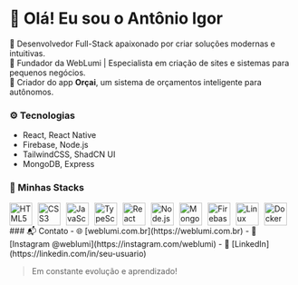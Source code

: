 # 👋 Olá! Eu sou o Antônio Igor

🚀 Desenvolvedor Full-Stack apaixonado por criar soluções modernas e intuitivas.  
💼 Fundador da WebLumi | Especialista em criação de sites e sistemas para pequenos negócios.  
📱 Criador do app **Orçai**, um sistema de orçamentos inteligente para autônomos.

### ⚙️ Tecnologias
- React, React Native
- Firebase, Node.js
- TailwindCSS, ShadCN UI
- MongoDB, Express

### 🚀 Minhas Stacks

<div style="display: flex; gap: 10px; flex-wrap: wrap;">
  <img src="https://cdn.jsdelivr.net/gh/devicons/devicon/icons/html5/html5-original.svg" height="40" alt="HTML5"/>
  <img src="https://cdn.jsdelivr.net/gh/devicons/devicon/icons/css3/css3-original.svg" height="40" alt="CSS3"/>
  <img src="https://cdn.jsdelivr.net/gh/devicons/devicon/icons/javascript/javascript-original.svg" height="40" alt="JavaScript"/>
  <img src="https://cdn.jsdelivr.net/gh/devicons/devicon/icons/typescript/typescript-original.svg" height="40" alt="TypeScript"/>
  <img src="https://cdn.jsdelivr.net/gh/devicons/devicon/icons/react/react-original.svg" height="40" alt="React"/>
  <img src="https://cdn.jsdelivr.net/gh/devicons/devicon/icons/nodejs/nodejs-original.svg" height="40" alt="Node.js"/>
  <img src="https://cdn.jsdelivr.net/gh/devicons/devicon/icons/mongodb/mongodb-original.svg" height="40" alt="MongoDB"/>
  <img src="https://cdn.jsdelivr.net/gh/devicons/devicon/icons/firebase/firebase-plain.svg" height="40" alt="Firebase"/>
  <img src="https://cdn.jsdelivr.net/gh/devicons/devicon/icons/linux/linux-original.svg" height="40" alt="Linux"/>
  <img src="https://cdn.jsdelivr.net/gh/devicons/devicon/icons/docker/docker-original.svg" height="40" alt="Docker"/>
</div>
### 📬 Contato
- 🌐 [weblumi.com.br](https://weblumi.com.br)
- 📸 [Instagram @weblumi](https://instagram.com/weblumi)
- 💼 [LinkedIn](https://linkedin.com/in/seu-usuario)

> Em constante evolução e aprendizado!
